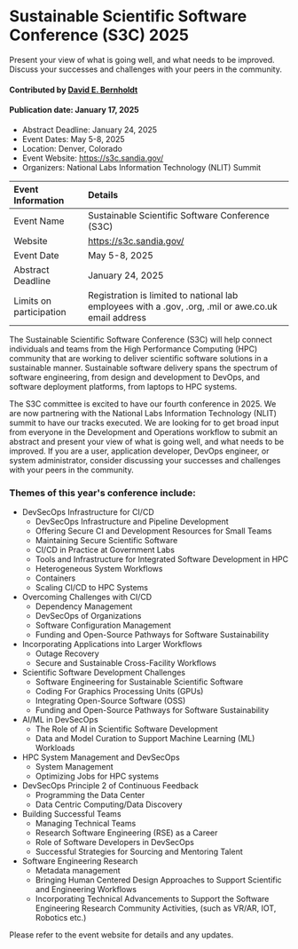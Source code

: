 # Sustainable Scientific Software Conference (S3C) 2025

Present your view of what is going well, and what needs to be improved. Discuss your successes and challenges with your peers in the community.

#### Contributed by [David E. Bernholdt](https://github.com/bernhold)
#### Publication date: January 17, 2025

- Abstract Deadline: January 24, 2025
- Event Dates: May 5-8, 2025
- Location: Denver, Colorado
- Event Website: https://s3c.sandia.gov/
- Organizers: National Labs Information Technology (NLIT) Summit

Event Information | Details
:--- | :---
Event Name | Sustainable Scientific Software Conference (S3C)
Website | <https://s3c.sandia.gov/>  
Event Date | May 5-8, 2025
Abstract Deadline | January 24, 2025
Limits on participation | Registration is limited to national lab employees with a .gov, .org, .mil or awe.co.uk email address

The Sustainable Scientific Software Conference (S3C) will help connect individuals and teams from the High Performance Computing (HPC) community that are working to deliver scientific software solutions in a sustainable manner. Sustainable software delivery spans the spectrum of software engineering, from design and development to DevOps, and software deployment platforms, from laptops to HPC systems.

The S3C committee is excited to have our fourth conference in 2025. We are now partnering with the National Labs Information Technology (NLIT) summit to have our tracks executed. We are looking for to get broad input from everyone in the Development and Operations workflow to submit an abstract and present your view of what is going well, and what needs to be improved. If you are a user, application developer, DevOps engineer, or system administrator, consider discussing your successes and challenges with your peers in the community.

### Themes of this year's conference include:

* DevSecOps Infrastructure for CI/CD
    * DevSecOps Infrastructure and Pipeline Development
    * Offering Secure CI and Development Resources for Small Teams
    * Maintaining Secure Scientific Software
    * CI/CD in Practice at Government Labs
    * Tools and Infrastructure for Integrated Software Development in HPC
    * Heterogeneous System Workflows
    * Containers
    * Scaling CI/CD to HPC Systems
* Overcoming Challenges with CI/CD
    * Dependency Management
    * DevSecOps of Organizations
    * Software Configuration Management
    * Funding and Open-Source Pathways for Software Sustainability
* Incorporating Applications into Larger Workflows
    * Outage Recovery
    * Secure and Sustainable Cross-Facility Workflows
* Scientific Software Development Challenges
    * Software Engineering for Sustainable Scientific Software
    * Coding For Graphics Processing Units (GPUs)
    * Integrating Open-Source Software (OSS)
    * Funding and Open-Source Pathways for Software Sustainability
* AI/ML in DevSecOps
    * The Role of AI in Scientific Software Development
    * Data and Model Curation to Support Machine Learning (ML) Workloads
* HPC System Management and DevSecOps
    * System Management
    * Optimizing Jobs for HPC systems
* DevSecOps Principle 2 of Continuous Feedback
    * Programming the Data Center
    * Data Centric Computing/Data Discovery
* Building Successful Teams
    * Managing Technical Teams
    * Research Software Engineering (RSE) as a Career
    * Role of Software Developers in DevSecOps
    * Successful Strategies for Sourcing and Mentoring Talent
* Software Engineering Research
    * Metadata management
    * Bringing Human Centered Design Approaches to Support Scientific and Engineering Workflows
    * Incorporating Technical Advancements to Support the Software Engineering Research Community Activities, (such as VR/AR, IOT, Robotics etc.)

Please refer to the event website for details and any updates.

<!---
Publish: yes
Topics: conferences and workshops, software sustainability
--->
